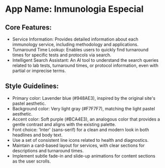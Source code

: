 # **App Name**: Inmunologia Especial

## Core Features:

- Service Information: Provides detailed information about each immunology service, including methodology and applications.
- Turnaround Time Lookup: Enables users to quickly find turnaround times for specific tests and protocols via search.
- Intelligent Search Assistant: An AI tool to understand the search queries related to lab tests, turnaround times, or protocol information, even with partial or imprecise terms.

## Style Guidelines:

- Primary color: Lavender blue (#948AE3), inspired by the original site's pastel aesthetic.
- Background color: Very light gray (#F7F7F7), matching the light pastel aesthetic.
- Accent color: Soft purple (#BCA4E3), an analogous color that provides a gentle contrast and aligns with the existing palette.
- Font choice: 'Inter' (sans-serif) for a clean and modern look in both headlines and body text.
- Use a set of consistent line icons related to health and diagnostics.
- Maintain a card-based layout for services, with clear sections for descriptions and turnaround times.
- Implement subtle fade-in and slide-up animations for content sections as the user scrolls.